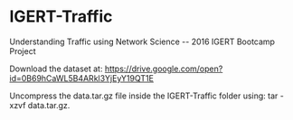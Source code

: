 # IGERT-Traffic
Understanding Traffic using Network Science -- 2016 IGERT Bootcamp Project

Download the dataset at: https://drive.google.com/open?id=0B69hCaWL5B4ARkl3YjEyY19QT1E

Uncompress the data.tar.gz file inside the IGERT-Traffic folder using: tar -xzvf data.tar.gz.
